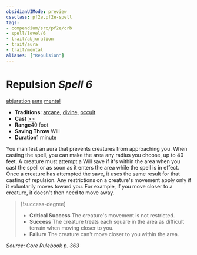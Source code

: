 ```yaml
---
obsidianUIMode: preview
cssclass: pf2e,pf2e-spell
tags:
- compendium/src/pf2e/crb
- spell/level/6
- trait/abjuration
- trait/aura
- trait/mental
aliases: ["Repulsion"]
---
```

# Repulsion *Spell 6*   
[abjuration](/rules/traits/abjuration.md)  [aura](/rules/traits/aura.md)  [mental](/rules/traits/mental.md)  

- **Traditions**: [arcane](/rules/traits/arcane.md), [divine](/rules/traits/divine.md), [occult](/rules/traits/occult.md)
- **Cast** [>>](/rules/core-rulebook/chapter-9-playing-the-game.md#Actions "Two-Action") 
- **Range**40 foot
- **Saving Throw** Will
- **Duration**1 minute

You manifest an aura that prevents creatures from approaching you. When casting the spell, you can make the area any radius you choose, up to 40 feet. A creature must attempt a Will save if it's within the area when you cast the spell or as soon as it enters the area while the spell is in effect. Once a creature has attempted the save, it uses the same result for that casting of repulsion. Any restrictions on a creature's movement apply only if it voluntarily moves toward you. For example, if you move closer to a creature, it doesn't then need to move away.

> [!success-degree] 
> - **Critical Success** The creature's movement is not restricted.
> - **Success** The creature treats each square in the area as difficult terrain when moving closer to you.
> - **Failure** The creature can't move closer to you within the area.

*Source: Core Rulebook p. 363*